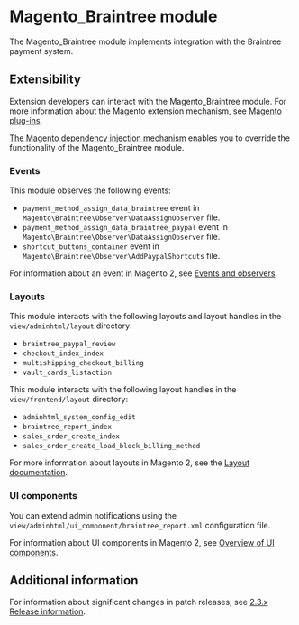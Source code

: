 # Magento_Braintree module

The Magento_Braintree module implements integration with the Braintree payment system.

## Extensibility

Extension developers can interact with the Magento_Braintree module. For more information about the Magento extension mechanism, see [Magento plug-ins](https://devdocs.magento.com/guides/v2.3/extension-dev-guide/plugins.html).

[The Magento dependency injection mechanism](https://devdocs.magento.com/guides/v2.3/extension-dev-guide/depend-inj.html) enables you to override the functionality of the Magento_Braintree module.

### Events

This module observes the following events:

 - `payment_method_assign_data_braintree` event in `Magento\Braintree\Observer\DataAssignObserver` file.
 - `payment_method_assign_data_braintree_paypal` event in `Magento\Braintree\Observer\DataAssignObserver` file.
 - `shortcut_buttons_container` event in `Magento\Braintree\Observer\AddPaypalShortcuts` file.

For information about an event in Magento 2, see [Events and observers](https://devdocs.magento.com/guides/v2.3/extension-dev-guide/events-and-observers.html#events).

### Layouts

This module interacts with the following layouts and layout handles in the `view/adminhtml/layout` directory:

- `braintree_paypal_review`
- `checkout_index_index`
- `multishipping_checkout_billing`
- `vault_cards_listaction`

This module interacts with the following layout handles in the `view/frontend/layout` directory:

- `adminhtml_system_config_edit`
- `braintree_report_index`
- `sales_order_create_index`
- `sales_order_create_load_block_billing_method`

For more information about layouts in Magento 2, see the [Layout documentation](https://devdocs.magento.com/guides/v2.3/frontend-dev-guide/layouts/layout-overview.html).

### UI components

You can extend admin notifications using the `view/adminhtml/ui_component/braintree_report.xml` configuration file.

For information about UI components in Magento 2, see [Overview of UI components](https://devdocs.magento.com/guides/v2.3/ui_comp_guide/bk-ui_comps.html).

## Additional information

For information about significant changes in patch releases, see [2.3.x Release information](https://devdocs.magento.com/guides/v2.3/release-notes/bk-release-notes.html).
